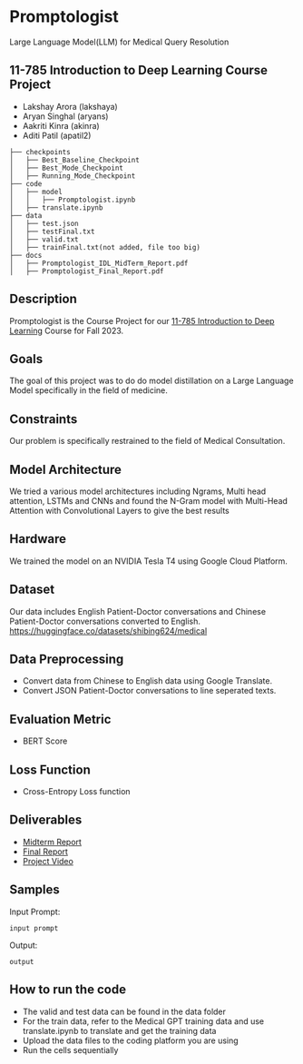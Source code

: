 # Promptologist
Large Language Model(LLM) for Medical Query Resolution

## 11-785 Introduction to Deep Learning Course Project
  + Lakshay Arora (lakshaya)
  + Aryan Singhal (aryans)
  + Aakriti Kinra (akinra)
  + Aditi Patil (apatil2)


```
├── checkpoints
│   ├── Best_Baseline_Checkpoint
│   ├── Best_Mode_Checkpoint
│   ├── Running_Mode_Checkpoint
├── code
│   ├── model
│   │   ├── Promptologist.ipynb
│   ├── translate.ipynb
├── data
│   ├── test.json
│   ├── testFinal.txt
│   ├── valid.txt
│   ├── trainFinal.txt(not added, file too big)
├── docs
│   ├── Promptologist_IDL_MidTerm_Report.pdf
│   ├── Promptologist_Final_Report.pdf
```

## Description
Promptologist is the Course Project for our [11-785 Introduction to Deep Learning](https://deeplearning.cs.cmu.edu/F23/index.html#:~:text=the%20calendar%20first.-,OH%20Calendar,-%3A%20The%20Google) Course for Fall 2023.

## Goals
The goal of this project was to do do model distillation on a Large Language Model specifically in the field of medicine.

## Constraints

Our problem is specifically restrained to the field of Medical Consultation.

## Model Architecture

We tried a various model architectures including Ngrams, Multi head attention, LSTMs and CNNs and found the N-Gram model with Multi-Head Attention with Convolutional Layers to give the best results

## Hardware

We trained the model on an NVIDIA Tesla T4 using Google Cloud Platform.

## Dataset

Our data includes English Patient-Doctor conversations and Chinese Patient-Doctor conversations converted to English. https://huggingface.co/datasets/shibing624/medical

## Data Preprocessing

+ Convert data from Chinese to English data using Google Translate.
+ Convert JSON Patient-Doctor conversations to line seperated texts.

## Evaluation Metric

+ BERT Score

## Loss Function
+ Cross-Entropy Loss function

## Deliverables

+ [Midterm Report](https://github.com/lucky-119/Promptologist/blob/main/docs/Promptologist_IDL_MidTerm_Report.pdf)
+ [Final Report](https://github.com/lucky-119/Promptologist/blob/main/docs/Promptologist_Final_Report.pdf)
+ [Project Video](https://www.youtube.com/watch?v=7ZeoCHyi4zY)

## Samples
Input Prompt:
```
input prompt
```
Output:
```
output
```
## How to run the code

+ The valid and test data can be found in the data folder
+ For the train data, refer to the Medical GPT training data and use translate.ipynb to translate and get the training data
+ Upload the data files to the coding platform you are using
+ Run the cells sequentially
